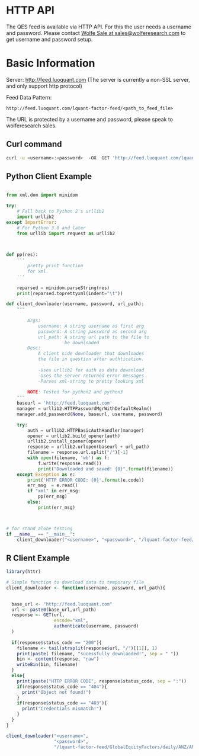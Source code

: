 # HTTP API


The QES feed is available via HTTP API. For this the user needs a username and password. Please contact <a href="mailto:sales@wolferesearch.com">Wolfe Sale 
at sales@wolferesearch.com</a> to get username and password setup. 


# Basic Information

Server: http://feed.luoquant.com (The server is currently a non-SSL server, and only support http protocol)

Feed Data Pattern: 

	http://feed.luoquant.com/lquant-factor-feed/<path_to_feed_file>


The URL is protected by a username and password, please speak to wolferesearch sales. 

## Curl command
```sh
curl -u <username>:<password>  -OX  GET 'http://feed.luoquant.com/lquant-factor-feed/GlobalEquityFactors/daily/ANZ/ANZ_19890703.csv’

```



## Python Client Example

```python

from xml.dom import minidom

try:
    # Fall back to Python 2's urllib2
    import urllib2
except ImportError:
    # For Python 3.0 and later
    from urllib import request as urllib2
    


def pp(res):
    '''
        pretty print function
        for xml.
    '''
        
    reparsed = minidom.parseString(res)
    print(reparsed.toprettyxml(indent="\t"))

def client_downloader(username, password, url_path):
    """
        
        Args:
            username: A string username as first arg
            password: A string password as second arg
            url_path: A string url path to the file to 
                      be downloaded
        Desc:
            A client side downloader that downloades 
            the file in question after authtication.
            
            -Uses urllib2 for auth as data dowanload
            -Uses the server returned error messages
            -Parses xml-string to pretty looking xml
        
        NOTE: Tested for python2 and python3
    """
    baseurl = 'http://feed.luoquant.com'
    manager = urllib2.HTTPPasswordMgrWithDefaultRealm()
    manager.add_password(None, baseurl, username, password)

    try:
        auth = urllib2.HTTPBasicAuthHandler(manager)
        opener = urllib2.build_opener(auth)
        urllib2.install_opener(opener)
        response = urllib2.urlopen(baseurl + url_path)
        filename = response.url.split("/")[-1]
        with open(filename, 'wb') as f:
            f.write(response.read())
            print("Downloaded and saved! {0}".format(filename))
    except Exception as e:
        print('HTTP ERROR CODE: {0}'.format(e.code))
        err_msg  = e.read()
        if "xml" in err_msg:
            pp(err_msg)
        else:
            print(err_msg)



# for stand alone testing           
if __name__ == "__main__":
    client_downloader("<username>", "<password>", "/lquant-factor-feed/GlobalEquityFactors/daily/ANZ/ANZ_19890704.csv")
```


## R Client Example
```R
library(httr)

# Simple function to download data to temporary file
client_downloader <- function(username, password, url_path){
  

  base_url <- "http://feed.luoquant.com"
  url <- paste0(base_url,url_path)
  response <- GET(url,
                  encode="xml",
                  authenticate(username, password)
  )
  
  if(response$status_code == "200"){
    filename <- tail(strsplit(response$url, "/")[[1]], 1)
    print(paste( filename, "sucessfully downlaoded!", sep = " "))
    bin <- content(response, "raw")
    writeBin(bin, filename)
  }
  else{
    print(paste("HTTP ERROR CODE", response$status_code, sep = ":"))
    if(response$status_code == "404"){
      print("Object not found!")
    }
    if(response$status_code == "403"){
      print("Credentials mismatch!")
    }
  }
}

client_downloader("<username>",
                  "<password>", 
                  "/lquant-factor-feed/GlobalEquityFactors/daily/ANZ/ANZ_19890703.csv"
```
